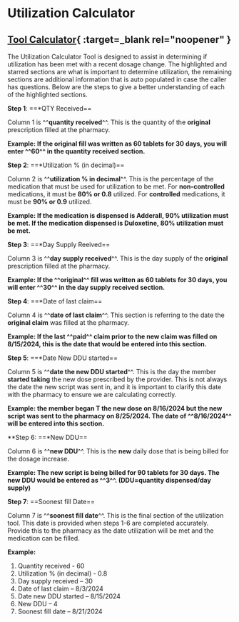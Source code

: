 # Utilization Calculator

## [Tool Calculator](<Utilization Calculator.xlsx>){ :target=_blank rel="noopener" }

The Utilization Calculator Tool is designed to assist in determining if utilization has been met
with a recent dosage change. The highlighted and starred sections are what is important to
determine utilization, the remaining sections are additional information that is auto populated in 
case the caller has questions. Below are the steps to give a better understanding of each of the 
highlighted sections.

**Step 1**: ==*QTY Received==

Column 1 is ^^**quantity received**^^. This is the quantity of the **original** prescription filled at the pharmacy.

**Example: If the original fill was written as 60 tablets for 30 days, you will enter ^^60^^ in the quantity received section.** 

**Step 2**: ==*Utilization % (in decimal)==

Column 2 is ^^**utilization % in decimal**^^. This is the percentage of the medication that must be used for utilization to be met. For **non-controlled** medications, it must be **80% or 0.8** utilized. For **controlled** medications, it must be **90% or 0.9** utilized. 

**Example: If the medication is dispensed is Adderall, 90% utilization must be met. If the medication dispensed is Duloxetine, 80% utilization must be met.**

**Step 3**: ==*Day Supply Reeived==

Column 3 is ^^**day supply received**^^. This is the day supply of the **original** prescription filled at the pharmacy. 

**Example: If the ^^original^^ fill was written as 60 tablets for 30 days, you will enter ^^30^^ in the day supply received section.**

**Step 4**: ==*Date of last claim== 

Column 4 is ^^**date of last claim**^^. This section is referring to the date the **original claim** was filled at the pharmacy. 

**Example: If the last ^^paid^^ claim prior to the new claim was filled on 8/15/2024, this is the date that would be entered into this section.**

**Step 5**: ==*Date New DDU started==

Column 5 is ^^**date the new DDU started**^^. This is the day the member **started taking** the new dose prescribed by the provider. This is not always the date the new script was sent in, and it is important to clarify this date with the pharmacy to ensure we are calculating correctly.

**Example: the member began T the new dose on 8/16/2024 but the new script was sent to the pharmacy on 8/25/2024. The date of ^^8/16/2024^^ will be entered into this section.**

**Step 6: ==*New DDU==

Column 6 is ^^**new DDU**^^. This is the **new** daily dose that is being billed for the dosage increase. 

**Example: The new script is being billed for 90 tablets for 30 days. The new DDU would be entered as ^^3^^. (DDU=quantity dispensed/day supply)**

**Step 7**: ==Soonest fill Date==

Column 7 is ^^**soonest fill date**^^. This is the final section of the utilization tool. This date is provided when steps 1-6 are completed accurately. Provide this to the pharmacy as the date utilization will be met and the medication can be filled.

**Example:**

1.	Quantity received - 60
2.	Utilization % (in decimal) - 0.8
3.	Day supply received – 30
4.	Date of last claim – 8/3/2024
5.	Date new DDU started – 8/15/2024
6.	New DDU – 4
7.	Soonest fill date – 8/21/2024




